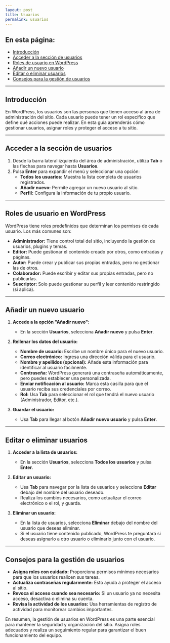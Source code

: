```yaml
---
layout: post
title: Usuarios
permalink: usuarios
---
```


## En esta página:

- [Introducción](#introducción)
- [Acceder a la sección de usuarios](#acceder-a-la-sección-de-usuarios)
- [Roles de usuario en WordPress](#roles-de-usuario-en-wordpress)
- [Añadir un nuevo usuario](#añadir-un-nuevo-usuario)
- [Editar o eliminar usuarios](#editar-o-eliminar-usuarios)
- [Consejos para la gestión de usuarios](#consejos-para-la-gestión-de-usuarios)

---

## Introducción

En WordPress, los usuarios son las personas que tienen acceso al área de administración del sitio. Cada usuario puede tener un rol específico que define qué acciones puede realizar. En esta guía aprenderás cómo gestionar usuarios, asignar roles y proteger el acceso a tu sitio.

---

## Acceder a la sección de usuarios

1. Desde la barra lateral izquierda del área de administración, utiliza **Tab** o las flechas para navegar hasta **Usuarios**.  
2. Pulsa **Enter** para expandir el menú y seleccionar una opción:  
   - **Todos los usuarios:** Muestra la lista completa de usuarios registrados.  
   - **Añadir nuevo:** Permite agregar un nuevo usuario al sitio.  
   - **Perfil:** Configura la información de tu propio usuario.

---

## Roles de usuario en WordPress

WordPress tiene roles predefinidos que determinan los permisos de cada usuario. Los más comunes son:

- **Administrador:** Tiene control total del sitio, incluyendo la gestión de usuarios, plugins y temas.  
- **Editor:** Puede gestionar el contenido creado por otros, como entradas y páginas.  
- **Autor:** Puede crear y publicar sus propias entradas, pero no gestionar las de otros.  
- **Colaborador:** Puede escribir y editar sus propias entradas, pero no publicarlas.  
- **Suscriptor:** Solo puede gestionar su perfil y leer contenido restringido (si aplica).

---

## Añadir un nuevo usuario

1. **Accede a la opción "Añadir nuevo":**  
   - En la sección **Usuarios**, selecciona **Añadir nuevo** y pulsa **Enter**.

2. **Rellenar los datos del usuario:**  
   - **Nombre de usuario:** Escribe un nombre único para el nuevo usuario.  
   - **Correo electrónico:** Ingresa una dirección válida para el usuario.  
   - **Nombre y apellidos (opcional):** Añade esta información para identificar al usuario fácilmente.  
   - **Contraseña:** WordPress generará una contraseña automáticamente, pero puedes establecer una personalizada.  
   - **Enviar notificación al usuario:** Marca esta casilla para que el usuario reciba sus credenciales por correo.  
   - **Rol:** Usa **Tab** para seleccionar el rol que tendrá el nuevo usuario (Administrador, Editor, etc.).

3. **Guardar el usuario:**  
   - Usa **Tab** para llegar al botón **Añadir nuevo usuario** y pulsa **Enter**.

---

## Editar o eliminar usuarios

1. **Acceder a la lista de usuarios:**  
   - En la sección **Usuarios**, selecciona **Todos los usuarios** y pulsa **Enter**.

2. **Editar un usuario:**  
   - Usa **Tab** para navegar por la lista de usuarios y selecciona **Editar** debajo del nombre del usuario deseado.  
   - Realiza los cambios necesarios, como actualizar el correo electrónico o el rol, y guarda.

3. **Eliminar un usuario:**  
   - En la lista de usuarios, selecciona **Eliminar** debajo del nombre del usuario que deseas eliminar.  
   - Si el usuario tiene contenido publicado, WordPress te preguntará si deseas asignarlo a otro usuario o eliminarlo junto con el usuario.

---

## Consejos para la gestión de usuarios

- **Asigna roles con cuidado:** Proporciona permisos mínimos necesarios para que los usuarios realicen sus tareas.  
- **Actualiza contraseñas regularmente:** Esto ayuda a proteger el acceso al sitio.  
- **Revoca el acceso cuando sea necesario:** Si un usuario ya no necesita acceso, desactiva o elimina su cuenta.  
- **Revisa la actividad de los usuarios:** Usa herramientas de registro de actividad para monitorear cambios importantes.

En resumen, la gestión de usuarios en WordPress es una parte esencial para mantener la seguridad y organización del sitio. Asigna roles adecuados y realiza un seguimiento regular para garantizar el buen funcionamiento del equipo.
